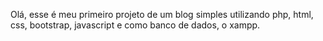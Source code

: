 Olá, esse é meu primeiro projeto de um blog simples utilizando php, html, css, bootstrap, javascript e como banco de dados, o xampp.